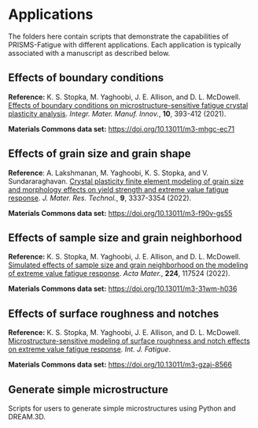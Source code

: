 # Applications

  The folders here contain scripts that demonstrate the capabilities of PRISMS-Fatigue with different applications. Each application is typically associated with a manuscript as described below.
    
## Effects of boundary conditions
  
  <B>Reference:</B> K. S. Stopka, M. Yaghoobi, J. E. Allison, and D. L. McDowell. [Effects of boundary conditions on microstructure-sensitive fatigue crystal plasticity analysis](https://doi.org/10.1007/s40192-021-00219-2). <i>Integr. Mater. Manuf. Innov.</i>, <b>10</b>, 393-412 (2021).
  
  <B>Materials Commons data set:</B> https://doi.org/10.13011/m3-mhgc-ec71


## Effects of grain size and grain shape
  
  <B>Reference</B>: A. Lakshmanan, M. Yaghoobi, K. S. Stopka, and V. Sundararaghavan. [Crystal plasticity finite element modeling of grain size and morphology effects on yield strength and extreme value fatigue response](https://doi.org/10.1016/j.jmrt.2022.06.075). <i>J. Mater. Res. Technol.</i>, <b>9</b>, 3337-3354 (2022).
  
  <B>Materials Commons data set:</B> https://doi.org/10.13011/m3-f90v-gs55


## Effects of sample size and grain neighborhood
  
  <B>Reference:</B> K. S. Stopka, M. Yaghoobi, J. E. Allison, and D. L. McDowell. [Simulated effects of sample size and grain neighborhood on the modeling of extreme value fatigue response](https://doi.org/10.1016/j.actamat.2021.117524). <i>Acta Mater.</i>, <b>224</b>, 117524 (2022).
  
  <B>Materials Commons data set:</B> https://doi.org/10.13011/m3-31wm-h036
  
## Effects of surface roughness and notches
  
  <B>Reference:</B> K. S. Stopka, M. Yaghoobi, J. E. Allison, and D. L. McDowell. [Microstructure-sensitive modeling of surface roughness and notch effects on extreme value fatigue response](https://github.com/prisms-center/Fatigue/tree/main/applications). <i>Int. J. Fatigue</i>.
  
  <B>Materials Commons data set:</B> https://doi.org/10.13011/m3-gzaj-8566
    
  ## Generate simple microstructure
  
  Scripts for users to generate simple microstructures using Python and DREAM.3D.
